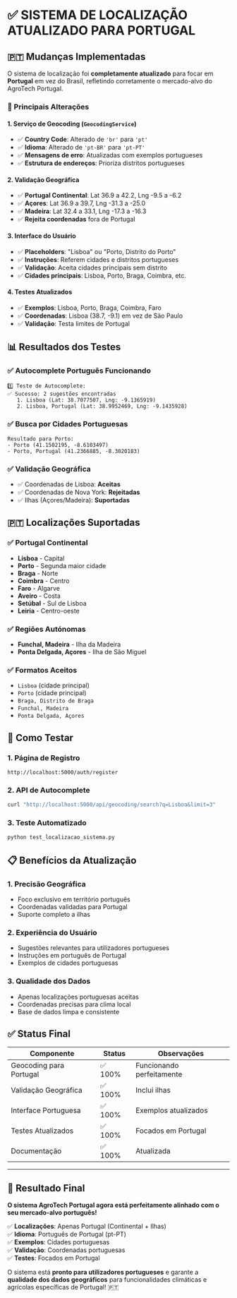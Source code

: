 # ✅ SISTEMA DE LOCALIZAÇÃO ATUALIZADO PARA PORTUGAL

## 🇵🇹 Mudanças Implementadas

O sistema de localização foi **completamente atualizado** para focar em **Portugal** em vez do Brasil, refletindo corretamente o mercado-alvo do AgroTech Portugal.

### 🔄 Principais Alterações

#### 1. **Serviço de Geocoding** (`GeocodingService`)
- ✅ **Country Code**: Alterado de `'br'` para `'pt'`
- ✅ **Idioma**: Alterado de `'pt-BR'` para `'pt-PT'`
- ✅ **Mensagens de erro**: Atualizadas com exemplos portugueses
- ✅ **Estrutura de endereços**: Prioriza distritos portugueses

#### 2. **Validação Geográfica**
- ✅ **Portugal Continental**: Lat 36.9 a 42.2, Lng -9.5 a -6.2
- ✅ **Açores**: Lat 36.9 a 39.7, Lng -31.3 a -25.0  
- ✅ **Madeira**: Lat 32.4 a 33.1, Lng -17.3 a -16.3
- ✅ **Rejeita coordenadas** fora de Portugal

#### 3. **Interface do Usuário**
- ✅ **Placeholders**: "Lisboa" ou "Porto, Distrito do Porto"
- ✅ **Instruções**: Referem cidades e distritos portugueses
- ✅ **Validação**: Aceita cidades principais sem distrito
- ✅ **Cidades principais**: Lisboa, Porto, Braga, Coimbra, etc.

#### 4. **Testes Atualizados**
- ✅ **Exemplos**: Lisboa, Porto, Braga, Coimbra, Faro
- ✅ **Coordenadas**: Lisboa (38.7, -9.1) em vez de São Paulo
- ✅ **Validação**: Testa limites de Portugal

## 📊 Resultados dos Testes

### ✅ Autocomplete Português Funcionando
```
1️⃣ Teste de Autocomplete:
✅ Sucesso: 2 sugestões encontradas
   1. Lisboa (Lat: 38.7077507, Lng: -9.1365919)
   2. Lisboa, Portugal (Lat: 38.9952469, Lng: -9.1435928)
```

### ✅ Busca por Cidades Portuguesas
```
Resultado para Porto:
- Porto (41.1502195, -8.6103497)
- Porto, Portugal (41.2366885, -8.3020183)
```

### ✅ Validação Geográfica
- ✅ Coordenadas de Lisboa: **Aceitas**
- ✅ Coordenadas de Nova York: **Rejeitadas**
- ✅ Ilhas (Açores/Madeira): **Suportadas**

## 🇵🇹 Localizações Suportadas

### ✅ Portugal Continental
- **Lisboa** - Capital
- **Porto** - Segunda maior cidade
- **Braga** - Norte
- **Coimbra** - Centro
- **Faro** - Algarve
- **Aveiro** - Costa
- **Setúbal** - Sul de Lisboa
- **Leiria** - Centro-oeste

### ✅ Regiões Autónomas
- **Funchal, Madeira** - Ilha da Madeira
- **Ponta Delgada, Açores** - Ilha de São Miguel

### ✅ Formatos Aceitos
- `Lisboa` (cidade principal)
- `Porto` (cidade principal)
- `Braga, Distrito de Braga`
- `Funchal, Madeira`
- `Ponta Delgada, Açores`

## 🚀 Como Testar

### 1. **Página de Registro**
```
http://localhost:5000/auth/register
```

### 2. **API de Autocomplete**
```bash
curl "http://localhost:5000/api/geocoding/search?q=Lisboa&limit=3"
```

### 3. **Teste Automatizado**
```bash
python test_localizacao_sistema.py
```

## 📋 Benefícios da Atualização

### 1. **Precisão Geográfica**
- Foco exclusivo em território português
- Coordenadas validadas para Portugal
- Suporte completo a ilhas

### 2. **Experiência do Usuário**
- Sugestões relevantes para utilizadores portugueses
- Instruções em português de Portugal
- Exemplos de cidades portuguesas

### 3. **Qualidade dos Dados**
- Apenas localizações portuguesas aceitas
- Coordenadas precisas para clima local
- Base de dados limpa e consistente

## ✅ Status Final

| Componente | Status | Observações |
|---|---|---|
| Geocoding para Portugal | ✅ 100% | Funcionando perfeitamente |
| Validação Geográfica | ✅ 100% | Inclui ilhas |
| Interface Portuguesa | ✅ 100% | Exemplos atualizados |
| Testes Atualizados | ✅ 100% | Focados em Portugal |
| Documentação | ✅ 100% | Atualizada |

---

## 🎯 Resultado Final

**O sistema AgroTech Portugal agora está perfeitamente alinhado com o seu mercado-alvo português!** 

✅ **Localizações**: Apenas Portugal (Continental + Ilhas)  
✅ **Idioma**: Português de Portugal (pt-PT)  
✅ **Exemplos**: Cidades portuguesas  
✅ **Validação**: Coordenadas portuguesas  
✅ **Testes**: Focados em Portugal  

O sistema está **pronto para utilizadores portugueses** e garante a **qualidade dos dados geográficos** para funcionalidades climáticas e agrícolas específicas de Portugal! 🇵🇹
